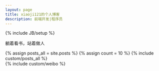 ```yaml
---
layout: page
title: xiaoji121的个人博客
description: 前端开发|程序员
---
```

{% include JB/setup %}

<div class="content clear">
  <p class="motto">躺着看书，站着做人</p>

  <div class="leftContent">
    {% assign posts_all = site.posts %}
    {% assign count = 10 %}
    {% include custom/posts_all %}
  </div>

  <div class="rightContent">
    <div class="weiboArea">
      {% include custom/weibo %}
    </div>
  </div>
</div>




